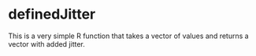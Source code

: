 # definedJitter
This is a very simple R function that takes a vector of values and returns a vector with added jitter.
